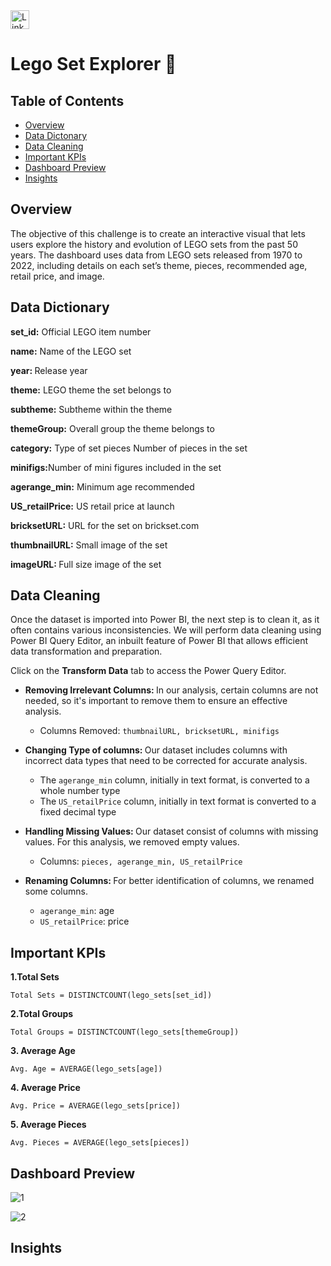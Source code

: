 <a href="https://www.linkedin.com/in/kshitija-chilbule-b98515309/" target="_blank">
  <img src="https://img.shields.io/badge/LinkedIn-Connect-blue?style=flat&logo=linkedin" alt="LinkedIn Badge" style="height: 30px; width: auto;">
</a>

# Lego Set Explorer 🧩

## Table of Contents
- [Overview](#overview)
- [Data Dictonary](#data-dictionary)
- [Data Cleaning](#data-cleaning)
- [Important KPIs](#important-kpis)
- [Dashboard Preview](#dashboard-preview)
- [Insights](#insights)

## Overview
The objective of this challenge is to create an interactive visual that lets users explore the history and evolution of LEGO sets from the past 50 years. The dashboard uses data from LEGO sets released from 1970 to 2022, including details on each set’s theme, pieces, recommended age, retail price, and image.
 
## Data Dictionary
<b>set_id:</b> Official LEGO item number

<b>name:</b> Name of the LEGO set

<b>year: </b> Release year

<b>theme:</b> LEGO theme the set belongs to

<b>subtheme:</b> Subtheme within the theme

<b>themeGroup:</b> Overall group the theme belongs to

<b>category:</b> Type of set pieces	Number of pieces in the set

<b>minifigs:</b>Number of mini figures included in the set

<b>agerange_min:</b> Minimum age recommended

<b>US_retailPrice:</b> US retail price at launch

<b>bricksetURL:</b> URL for the set on brickset.com

<b>thumbnailURL:</b> Small image of the set

<b>imageURL: </b> Full size image of the set

## Data Cleaning
Once the dataset is imported into Power BI, the next step is to clean it, as it often contains various inconsistencies. We will perform data cleaning using Power BI Query Editor, an inbuilt feature of Power BI that allows efficient data transformation and preparation. 

Click on the <b>Transform Data</b> tab to access the Power Query Editor.

- <b>Removing Irrelevant Columns: </b> In our analysis, certain columns are not needed, so it's important to remove them to ensure an effective analysis.
  - Columns Removed: `thumbnailURL, bricksetURL, minifigs`

- <b>Changing Type of columns: </b> Our dataset includes columns with incorrect data types that need to be corrected for accurate analysis.
  - The `agerange_min` column, initially in text format, is converted to a whole number type
  - The `US_retailPrice` column, initially in text format is converted to a fixed decimal type

- <b>Handling Missing Values: </b> Our dataset consist of columns with missing values. For this analysis, we removed empty values.
  - Columns: `pieces, agerange_min, US_retailPrice`
 
- <b>Renaming Columns: </b> For better identification of columns, we renamed some columns.
  - `agerange_min`: age
  - `US_retailPrice`: price

## Important KPIs

<b>1.Total Sets</b> 

```
Total Sets = DISTINCTCOUNT(lego_sets[set_id])
```

<b>2.Total Groups</b>

```
Total Groups = DISTINCTCOUNT(lego_sets[themeGroup])
```

<b>3. Average Age </b>

```
Avg. Age = AVERAGE(lego_sets[age])
```

<b>4. Average Price </b>

```
Avg. Price = AVERAGE(lego_sets[price])
```

<b>5. Average Pieces </b>

```
Avg. Pieces = AVERAGE(lego_sets[pieces])
```

## Dashboard Preview

![1](https://github.com/user-attachments/assets/cf167a87-ba24-4c50-9881-8caa93bba362)

![2](https://github.com/user-attachments/assets/c0b6fdbd-18cc-400b-8c84-0b56a1184de0)

## Insights 
